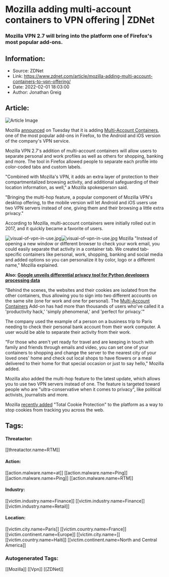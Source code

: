 # Mozilla adding multi-account containers to VPN offering | ZDNet
### Mozilla VPN 2.7 will bring into the platform one of Firefox's most popular add-ons.

## Information:
+ Source: ZDNet
+ Link: https://www.zdnet.com/article/mozilla-adding-multi-account-containers-to-vpn-offering/
+ Date: 2022-02-01 18:03:00
+ Author: Jonathan Greig


## Article:
![Article Image](https://www.zdnet.com/a/img/resize/86c094dbfef75b8275ffeac971425a4d14ae6b85/2021/11/01/c240c8fa-eb6d-401d-816d-c8706d9a27ad/mozilla.jpg?width=770&height=578&fit=crop&auto=webp)

Mozilla [announced](https://blog.mozilla.org/en/products/mozilla-vpn/multi-account-containers-add-on-on-mozilla-vpn/) on Tuesday that it is adding [Multi-Account Containers](https://addons.mozilla.org/en-US/firefox/addon/multi-account-containers/), one of the most popular add-ons in Firefox, to the Android and iOS version of the company's VPN service. 


Mozilla VPN 2.7's addition of multi-account containers will allow users to separate personal and work profiles as well as others for shopping, banking and more. The tool in Firefox allowed people to separate each profile into color-coded tabs and custom labels.

"Combined with Mozilla's VPN, it adds an extra layer of protection to their compartmentalized browsing activity, and additional safeguarding of their location information, as well," a Mozilla spokesperson said. 

"Bringing the multi-hop feature, a popular component of Mozilla VPN's desktop offering, to the mobile version will let Android and iOS users use two VPN servers instead of one, giving them and their browsing a little extra privacy."

According to Mozilla, multi-account containers were initially rolled out in 2017, and it quickly became a favorite of users. 

![visual-of-vpn-in-use.jpg]()![visual-of-vpn-in-use.jpg](https://www.zdnet.com/a/img/resize/dc99194ee032309052972ceab91db93361b7d763/2022/02/01/1400b619-7d84-4a1e-abb0-5ac0d362391a/visual-of-vpn-in-use.jpg?width=1200&fit=bounds&auto=webp)
 Mozilla
 "Instead of opening a new window or different browser to check your work email, you could easily separate that activity in a container tab. We created tab-specific containers like personal, work, shopping, banking and social media and added options so you can personalize it by color, logo or a different name," Mozilla explained. 

**Also: [Google unveils differential privacy tool for Python developers processing data](https://www.zdnet.com/article/google-unveils-new-differential-privacy-tool-for-python-developers-processing-data/)**






"Behind the scenes, the websites and their cookies are isolated from the other containers, thus allowing you to sign into two different accounts on the same site (one for work and one for personal). The [Multi-Account Containers](https://addons.mozilla.org/en-US/firefox/addon/multi-account-containers/) Add-on has had more than thousands of users who've called it a 'productivity hack,' 'simply phenomenal,' and 'perfect for privacy.'"

The company used the example of a person on a business trip to Paris needing to check their personal bank account from their work computer. A user would be able to separate their activity from their work. 

"For those who aren't yet ready for travel and are keeping in touch with family and friends through emails and video, you can set one of your containers to shopping and change the server to the nearest city of your loved ones' home and check out local shops to have flowers or a meal delivered to their home for that special occasion or just to say hello," Mozilla added. 

Mozilla also added the multi-hop feature to the latest update, which allows you to use two VPN servers instead of one. The feature is targeted toward people who are "ultra-conservative when it comes to privacy", like political activists, journalists and more. 

Mozilla [recently added](https://www.zdnet.com/article/mozilla-unveils-total-cookie-protection-for-firefox-focus-on-android/) "Total Cookie Protection" to the platform as a way to stop cookies from tracking you across the web.





## Tags:

#### Threatactor:
[[threatactor.name=RTM]]

#### Action:
[[action.malware.name=at]] [[action.malware.name=Ping]] [[action.malware.name=Ping]] [[action.malware.name=RTM]]

#### Industry:
[[victim.industry.name=Finance]] [[victim.industry.name=Finance]] [[victim.industry.name=Retail]]

#### Location:
[[victim.city.name=Paris]] [[victim.country.name=France]] [[victim.continent.name=Europe]] [[victim.city.name=]] [[victim.country.name=Haiti]] [[victim.continent.name=North and Central America]]

### Autogenerated Tags:
[[Mozilla]] [[Vpn]] [[ZDNet]]

